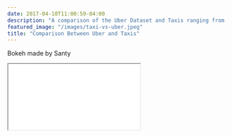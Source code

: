 ```yaml
---
date: 2017-04-10T11:00:59-04:00
description: "A comparison of the Uber Dataset and Taxis ranging from ... to ..."
featured_image: "/images/taxi-vs-uber.jpeg"
title: "Comparison Between Uber and Taxis"
---
```


<script>
  function resizeIframe(obj) {
    obj.style.height = obj.contentWindow.document.documentElement.scrollHeight + 'px';
  }
</script>

Bokeh made by Santy
<iframe src = {{< baseurl >}}/uberplot.html style="width: 1000px; height: 616px;" frameborder="0" scrolling="no" onload="resizeIframe(this)"> </iframe>
